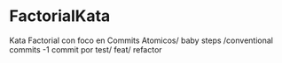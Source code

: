 # FactorialKata
Kata Factorial con foco en Commits Atomicos/ baby steps /conventional commits -1 commit por test/ feat/ refactor
